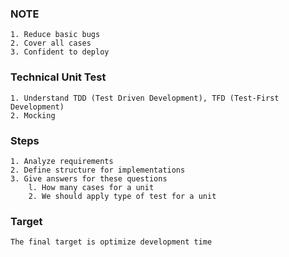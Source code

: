 ### NOTE

```
1. Reduce basic bugs 
2. Cover all cases
3. Confident to deploy
```

### Technical Unit Test

```
1. Understand TDD (Test Driven Development), TFD (Test-First Development)
2. Mocking
```

### Steps
```
1. Analyze requirements
2. Define structure for implementations
3. Give answers for these questions
	l. How many cases for a unit
	2. We should apply type of test for a unit 
```

### Target

```
The final target is optimize development time
```
